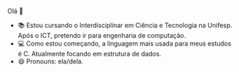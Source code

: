   Olá 👋

- 📚 Estou cursando o Interdisciplinar em Ciência e Tecnologia na Unifesp. Após o ICT, pretendo ir para engenharia de computação.
- 💻 Como estou começando, a linguagem mais usada para meus estudos é C. Atualmente focando em estrutura de dados.
- 😄 Pronouns: ela/dela.
